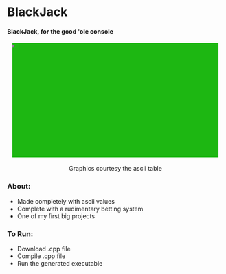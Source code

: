 # BlackJack
<h4>BlackJack, for the good 'ole console</h4>

<p align= "center"><img src = "blackJack.gif" /></p>
<p align = "center">Graphics courtesy the ascii table</p>

<h3>About:</h3>
<ul>
<li>Made completely with ascii values</li>
<li>Complete with a rudimentary betting system</li>
  <li>One of my first big projects</li>
</ul>
<h3>To Run:</h3>
<ul>
  <li>Download .cpp file</li>
  <li>Compile .cpp file</li>
  <li>Run the generated executable</li>
  </ul>
